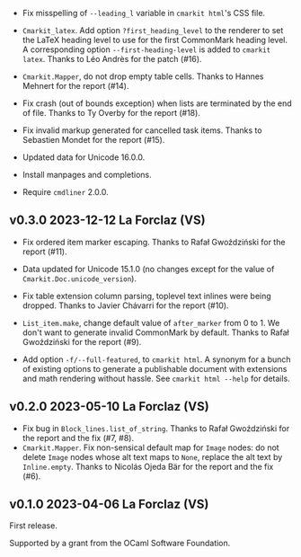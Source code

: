 
- Fix misspelling of `--leading_l` variable in `cmarkit html`'s
  CSS file.

- `Cmarkit_latex`. Add option `?first_heading_level` to the renderer
  to set the LaTeX heading level to use for the first CommonMark
  heading level. A corresponding option `--first-heading-level` is
  added to `cmarkit latex`.  Thanks to Léo Andrès for the patch (#16).

- `Cmarkit.Mapper`, do not drop empty table cells. 
  Thanks to Hannes Mehnert for the report (#14).

- Fix crash (out of bounds exception) when lists are terminated by
  the end of file. Thanks to Ty Overby for the report (#18).

- Fix invalid markup generated for cancelled task items. 
  Thanks to Sebastien Mondet for the report (#15).

- Updated data for Unicode 16.0.0.

- Install manpages and completions.

- Require `cmdliner` 2.0.0.

v0.3.0 2023-12-12 La Forclaz (VS)
---------------------------------

- Fix ordered item marker escaping. Thanks to Rafał Gwoździński for
  the report (#11).
  
- Data updated for Unicode 15.1.0 (no changes except 
  for the value of `Cmarkit.Doc.unicode_version`).

- Fix table extension column parsing, toplevel text inlines were being
  dropped. Thanks to Javier Chávarri for the report (#10).

- `List_item.make`, change default value of `after_marker` from 0 to 1.
  We don't want to generate invalid CommonMark by default. Thanks to 
  Rafał Gwoździński for the report (#9).

- Add option `-f/--full-featured`, to `cmarkit html`. A synonym for a
  bunch of existing options to generate a publishable document with extensions
  and math rendering without hassle.  See `cmarkit html --help` for details.
  
v0.2.0 2023-05-10 La Forclaz (VS)
---------------------------------

- Fix bug in `Block_lines.list_of_string`. Thanks to Rafał Gwoździński
  for the report and the fix (#7, #8).
- `Cmarkit.Mapper`. Fix non-sensical default map for `Image` nodes: do
  not delete `Image` nodes whose alt text maps to `None`, replace the
  alt text by `Inline.empty`. Thanks to Nicolás Ojeda Bär for the
  report and the fix (#6).

v0.1.0 2023-04-06 La Forclaz (VS)
---------------------------------

First release.

Supported by a grant from the OCaml Software Foundation.
